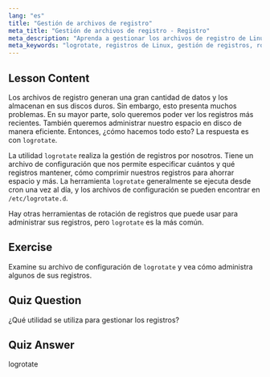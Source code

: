 ```yaml
---
lang: "es"
title: "Gestión de archivos de registro"
meta_title: "Gestión de archivos de registro - Registro"
meta_description: "Aprenda a gestionar los archivos de registro de Linux de forma eficiente utilizando logrotate. Descubra la rotación de registros, la compresión y la configuración para ahorrar espacio en disco. ¡Empiece a aprender hoy mismo!"
meta_keywords: "logrotate, registros de Linux, gestión de registros, rotación de registros, tutorial de Linux, principiante, guía, espacio en disco"
---
```


## Lesson Content

Los archivos de registro generan una gran cantidad de datos y los almacenan en sus discos duros. Sin embargo, esto presenta muchos problemas. En su mayor parte, solo queremos poder ver los registros más recientes. También queremos administrar nuestro espacio en disco de manera eficiente. Entonces, ¿cómo hacemos todo esto? La respuesta es con `logrotate`.

La utilidad `logrotate` realiza la gestión de registros por nosotros. Tiene un archivo de configuración que nos permite especificar cuántos y qué registros mantener, cómo comprimir nuestros registros para ahorrar espacio y más. La herramienta `logrotate` generalmente se ejecuta desde cron una vez al día, y los archivos de configuración se pueden encontrar en `/etc/logrotate.d`.

Hay otras herramientas de rotación de registros que puede usar para administrar sus registros, pero `logrotate` es la más común.

## Exercise

Examine su archivo de configuración de `logrotate` y vea cómo administra algunos de sus registros.

## Quiz Question

¿Qué utilidad se utiliza para gestionar los registros?

## Quiz Answer

logrotate
